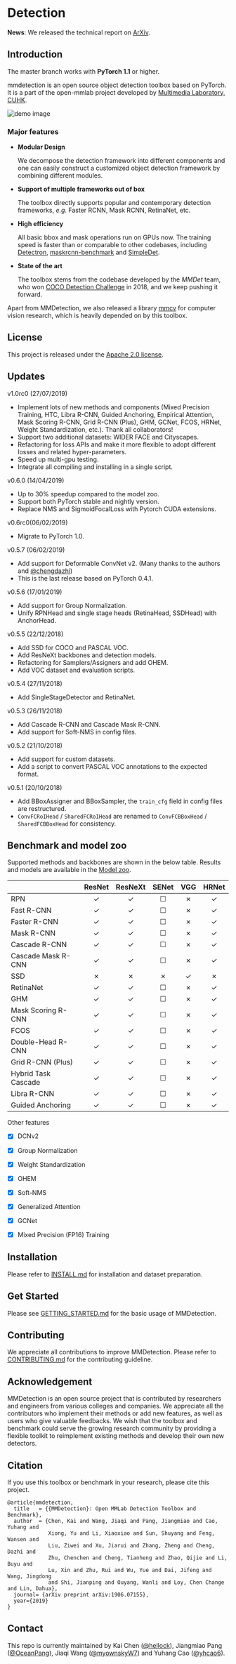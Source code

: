 
# Detection

**News**: We released the technical report on [ArXiv](https://arxiv.org/abs/1906.07155).

## Introduction

The master branch works with **PyTorch 1.1** or higher.

mmdetection is an open source object detection toolbox based on PyTorch. It is
a part of the open-mmlab project developed by [Multimedia Laboratory, CUHK](http://mmlab.ie.cuhk.edu.hk/).

![demo image](demo/coco_test_12510.jpg)

### Major features

- **Modular Design**

  We decompose the detection framework into different components and one can easily construct a customized object detection framework by combining different modules.

- **Support of multiple frameworks out of box**

  The toolbox directly supports popular and contemporary detection frameworks, *e.g.* Faster RCNN, Mask RCNN, RetinaNet, etc.

- **High efficiency**

  All basic bbox and mask operations run on GPUs now. The training speed is faster than or comparable to other codebases, including [Detectron](https://github.com/facebookresearch/Detectron), [maskrcnn-benchmark](https://github.com/facebookresearch/maskrcnn-benchmark) and [SimpleDet](https://github.com/TuSimple/simpledet).

- **State of the art**

  The toolbox stems from the codebase developed by the *MMDet* team, who won [COCO Detection Challenge](http://cocodataset.org/#detection-leaderboard) in 2018, and we keep pushing it forward.

Apart from MMDetection, we also released a library [mmcv](https://github.com/open-mmlab/mmcv) for computer vision research, which is heavily depended on by this toolbox.

## License

This project is released under the [Apache 2.0 license](LICENSE).

## Updates

v1.0rc0 (27/07/2019)
- Implement lots of new methods and components (Mixed Precision Training, HTC, Libra R-CNN, Guided Anchoring, Empirical Attention, Mask Scoring R-CNN, Grid R-CNN (Plus), GHM, GCNet, FCOS, HRNet, Weight Standardization, etc.). Thank all collaborators!
- Support two additional datasets: WIDER FACE and Cityscapes.
- Refactoring for loss APIs and make it more flexible to adopt different losses and related hyper-parameters.
- Speed up multi-gpu testing.
- Integrate all compiling and installing in a single script.

v0.6.0 (14/04/2019)
- Up to 30% speedup compared to the model zoo.
- Support both PyTorch stable and nightly version.
- Replace NMS and SigmoidFocalLoss with Pytorch CUDA extensions.

v0.6rc0(06/02/2019)
- Migrate to PyTorch 1.0.

v0.5.7 (06/02/2019)
- Add support for Deformable ConvNet v2. (Many thanks to the authors and [@chengdazhi](https://github.com/chengdazhi))
- This is the last release based on PyTorch 0.4.1.

v0.5.6 (17/01/2019)
- Add support for Group Normalization.
- Unify RPNHead and single stage heads (RetinaHead, SSDHead) with AnchorHead.

v0.5.5 (22/12/2018)
- Add SSD for COCO and PASCAL VOC.
- Add ResNeXt backbones and detection models.
- Refactoring for Samplers/Assigners and add OHEM.
- Add VOC dataset and evaluation scripts.

v0.5.4 (27/11/2018)
- Add SingleStageDetector and RetinaNet.

v0.5.3 (26/11/2018)
- Add Cascade R-CNN and Cascade Mask R-CNN.
- Add support for Soft-NMS in config files.

v0.5.2 (21/10/2018)
- Add support for custom datasets.
- Add a script to convert PASCAL VOC annotations to the expected format.

v0.5.1 (20/10/2018)
- Add BBoxAssigner and BBoxSampler, the `train_cfg` field in config files are restructured.
- `ConvFCRoIHead` / `SharedFCRoIHead` are renamed to `ConvFCBBoxHead` / `SharedFCBBoxHead` for consistency.

## Benchmark and model zoo

Supported methods and backbones are shown in the below table.
Results and models are available in the [Model zoo](docs/MODEL_ZOO.md).

|                    | ResNet   | ResNeXt  | SENet    | VGG      | HRNet |
|--------------------|:--------:|:--------:|:--------:|:--------:|:-----:|
| RPN                | ✓        | ✓        | ☐        | ✗        | ✓     |
| Fast R-CNN         | ✓        | ✓        | ☐        | ✗        | ✓     |
| Faster R-CNN       | ✓        | ✓        | ☐        | ✗        | ✓     |
| Mask R-CNN         | ✓        | ✓        | ☐        | ✗        | ✓     |
| Cascade R-CNN      | ✓        | ✓        | ☐        | ✗        | ✓     |
| Cascade Mask R-CNN | ✓        | ✓        | ☐        | ✗        | ✓     |
| SSD                | ✗        | ✗        | ✗        | ✓        | ✗     |
| RetinaNet          | ✓        | ✓        | ☐        | ✗        | ✓     |
| GHM                | ✓        | ✓        | ☐        | ✗        | ✓     |
| Mask Scoring R-CNN | ✓        | ✓        | ☐        | ✗        | ✓     |
| FCOS               | ✓        | ✓        | ☐        | ✗        | ✓     |
| Double-Head R-CNN  | ✓        | ✓        | ☐        | ✗        | ✓     |
| Grid R-CNN (Plus)  | ✓        | ✓        | ☐        | ✗        | ✓     |
| Hybrid Task Cascade| ✓        | ✓        | ☐        | ✗        | ✓     |
| Libra R-CNN        | ✓        | ✓        | ☐        | ✗        | ✓     |
| Guided Anchoring   | ✓        | ✓        | ☐        | ✗        | ✓     |

Other features
- [x] DCNv2
- [x] Group Normalization
- [x] Weight Standardization
- [x] OHEM
- [x] Soft-NMS
- [x] Generalized Attention
- [x] GCNet
- [x] Mixed Precision (FP16) Training


## Installation

Please refer to [INSTALL.md](docs/INSTALL.md) for installation and dataset preparation.


## Get Started

Please see [GETTING_STARTED.md](docs/GETTING_STARTED.md) for the basic usage of MMDetection.

## Contributing

We appreciate all contributions to improve MMDetection. Please refer to [CONTRIBUTING.md](.github/CONTRIBUTING.md) for the contributing guideline.

## Acknowledgement

MMDetection is an open source project that is contributed by researchers and engineers from various colleges and companies. We appreciate all the contributors who implement their methods or add new features, as well as users who give valuable feedbacks.
We wish that the toolbox and benchmark could serve the growing research community by providing a flexible toolkit to reimplement existing methods and develop their own new detectors.


## Citation

If you use this toolbox or benchmark in your research, please cite this project.

```
@article{mmdetection,
  title   = {{MMDetection}: Open MMLab Detection Toolbox and Benchmark},
  author  = {Chen, Kai and Wang, Jiaqi and Pang, Jiangmiao and Cao, Yuhang and
             Xiong, Yu and Li, Xiaoxiao and Sun, Shuyang and Feng, Wansen and
             Liu, Ziwei and Xu, Jiarui and Zhang, Zheng and Cheng, Dazhi and
             Zhu, Chenchen and Cheng, Tianheng and Zhao, Qijie and Li, Buyu and
             Lu, Xin and Zhu, Rui and Wu, Yue and Dai, Jifeng and Wang, Jingdong
             and Shi, Jianping and Ouyang, Wanli and Loy, Chen Change and Lin, Dahua},
  journal= {arXiv preprint arXiv:1906.07155},
  year={2019}
}
```


## Contact

This repo is currently maintained by Kai Chen ([@hellock](http://github.com/hellock)), Jiangmiao Pang ([@OceanPang](https://github.com/OceanPang)), Jiaqi Wang ([@myownskyW7](https://github.com/myownskyW7)) and Yuhang Cao ([@yhcao6](https://github.com/yhcao6)).
